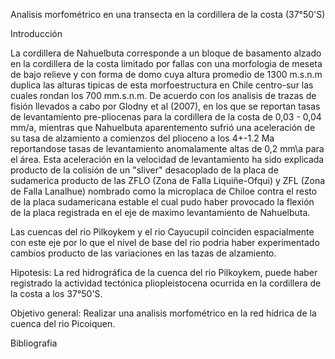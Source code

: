 Analisis morfométrico en una transecta en la cordillera de la costa (37°50'S)

Introducción

La cordillera de Nahuelbuta corresponde a un bloque de basamento alzado en la cordillera de la costa limitado por fallas con una morfologia de meseta de bajo relieve y con forma de domo cuya altura promedio de 1300 m.s.n.m duplica las alturas tipicas de esta morfoestructura en Chile centro-sur las cuales rondan los 700 mm.s.n.m. De acuerdo con los analisis de trazas de fisión llevados a cabo por Glodny et al (2007), en los que se reportan tasas de levantamiento pre-pliocenas para la cordillera de la costa de 0,03 - 0,04 mm/a, mientras que Nahuelbuta aparentemento sufrió una aceleración de su tasa de alzamiento a comienzos del plioceno a los 4+-1.2 Ma reportandose tasas de levantamiento anomalamente altas de 0,2 mm\a para el área. Esta aceleración en la velocidad de levantamiento ha sido explicada producto de la colisión de un "sliver" desacoplado de la placa de sudamerica producto de las ZFLO (Zona de Falla Liquiñe-Ofqui) y ZFL (Zona de Falla Lanalhue) nombrado como la microplaca de Chiloe contra el resto de la placa sudamericana estable el cual pudo haber provocado la flexión de la placa registrada en el eje de maximo levantamiento de Nahuelbuta. 

Las cuencas del rio Pilkoykem y el rio Cayucupil coinciden espacialmente con este eje por lo que el nivel de base del rio podria haber experimentado cambios producto de las variaciones en las tazas de alzamiento.

Hipotesis: La red hidrográfica de la cuenca del rio Pilkoykem, puede haber registrado la actividad tectónica pliopleistocena ocurrida en la cordillera de la costa a los 37°50'S.

Objetivo general: Realizar una analisis morfométrico en la red hídrica de la cuenca del rio Picoiquen.

Bibliografia

